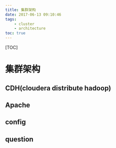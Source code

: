 ```yaml
---
title: 集群架构
date: 2017-06-13 09:10:46
tags:
	- cluster
	- architecture
toc: true
---
```


[TOC]

# 集群架构

## CDH(cloudera distribute hadoop)




## Apache




## config




## question




